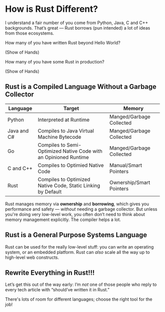 # How is Rust Different?

I understand a fair number of you come from Python, Java, C and C++ backgrounds. That’s great — Rust borrows (pun intended) a lot of ideas from those ecosystems.

How many of you have written Rust beyond Hello World?

(Show of Hands)

How many of you have some Rust in production?

(Show of Hands)

## Rust is a Compiled Language Without a Garbage Collector

|Language|Target|Memory|
|--------|------|------|
|Python|Interpreted at Runtime|Manged/Garbage Collected|
|Java and C#|Compiles to Java Virtual Machine Bytecode|Manged/Garbage Collected|
|Go|Compiles to Semi-Optimized Native Code with an Opinioned Runtime|Manged/Garbage Collected|
|C and C++|Compiles to Optimied Native Code|Manual/Smart Pointers|
|Rust|Compiles to Optimized Native Code, Static Linking by Default|Ownership/Smart Pointers|

Rust manages memory via **ownership** and **borrowing**, which gives you performance and safety — *without* needing a garbage collector. But unless you're doing very low-level work, you often don’t need to think about memory management explicitly. The compiler helps a lot.

## Rust is a General Purpose Systems Language

Rust can be used for the really low-level stuff: you can write an operating system, or an embedded platform. Rust can *also* scale all the way up to high-level web constructs.

## Rewrite Everything in Rust!!!

Let’s get this out of the way early: I’m *not* one of those people who reply to every tech article with “should’ve written it in Rust.”

There's lots of room for different languages; choose the right tool for the job!
